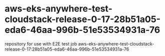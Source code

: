 # aws-eks-anywhere-test-cloudstack-release-0-17-28b51a05-eda6-46aa-996b-51e53534931a-76
repository for use with E2E test job aws-eks-anywhere-test-cloudstack-release-0-17:28b51a05-eda6-46aa-996b-51e53534931a-76
